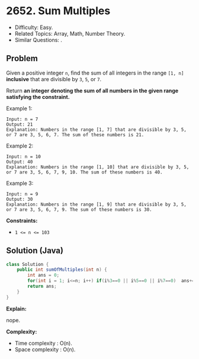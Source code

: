 # 2652. Sum Multiples

- Difficulty: Easy.
- Related Topics: Array, Math, Number Theory.
- Similar Questions: .

## Problem

Given a positive integer `n`, find the sum of all integers in the range `[1, n]` **inclusive** that are divisible by `3`, `5`, or `7`.

Return **an integer denoting the sum of all numbers in the given range satisfying the constraint.**

Example 1:

```
Input: n = 7
Output: 21
Explanation: Numbers in the range [1, 7] that are divisible by 3, 5, or 7 are 3, 5, 6, 7. The sum of these numbers is 21.
```

Example 2:

```
Input: n = 10
Output: 40
Explanation: Numbers in the range [1, 10] that are divisible by 3, 5, or 7 are 3, 5, 6, 7, 9, 10. The sum of these numbers is 40.
```

Example 3:

```
Input: n = 9
Output: 30
Explanation: Numbers in the range [1, 9] that are divisible by 3, 5, or 7 are 3, 5, 6, 7, 9. The sum of these numbers is 30.
```

**Constraints:**

- `1 <= n <= 103`

## Solution (Java)

```java
class Solution {
    public int sumOfMultiples(int n) {
        int ans = 0;
        for(int i = 1; i<=n; i++) if(i%3==0 || i%5==0 || i%7==0)  ans+=i;
        return ans;
    }
}
```

**Explain:**

nope.

**Complexity:**

- Time complexity : O(n).
- Space complexity : O(n).

